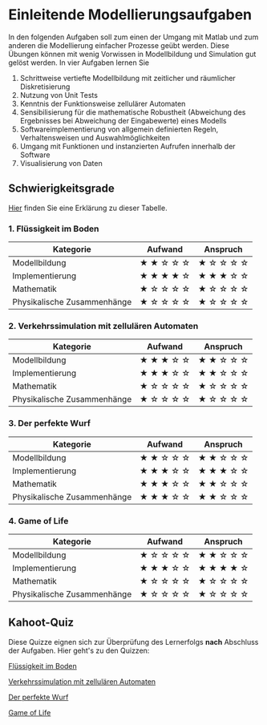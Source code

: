 # Einleitende Modellierungsaufgaben

In den folgenden Aufgaben soll zum einen der Umgang mit Matlab und zum anderen die Modellierung einfacher Prozesse geübt werden. Diese Übungen können mit wenig Vorwissen in Modellbildung und Simulation gut gelöst werden. In vier Aufgaben lernen Sie

1. Schrittweise vertiefte Modellbildung mit zeitlicher und räumlicher Diskretisierung
2. Nutzung von Unit Tests
3. Kenntnis der Funktionsweise zellulärer Automaten
4. Sensibilisierung für die mathematische Robustheit (Abweichung des Ergebnisses bei Abweichung der Eingabewerte) eines Modells
5. Softwareimplementierung von allgemein definierten Regeln, Verhaltensweisen und Auswahlmöglichkeiten
6. Umgang mit Funktionen und instanzierten Aufrufen innerhalb der Software
7. Visualisierung von Daten

## Schwierigkeitsgrade
[Hier](content:references:schwierigkeitsgrade) finden Sie eine Erklärung zu dieser Tabelle.

### 1. Flüssigkeit im Boden

|Kategorie|Aufwand|Anspruch|
|---|---|---|
|Modellbildung|&#9733; &#9733; &#9734; &#9734; &#9734; |&#9733; &#9734; &#9734; &#9734; &#9734; |
|Implementierung|&#9733; &#9733; &#9733; &#9733; &#9734; |&#9733; &#9733; &#9733; &#9734; &#9734; |
|Mathematik|&#9733; &#9734; &#9734; &#9734; &#9734; |&#9733; &#9734; &#9734; &#9734; &#9734;|
|Physikalische Zusammenhänge|&#9733; &#9734; &#9734; &#9734; &#9734;|&#9733; &#9734; &#9734; &#9734; &#9734; |

### 2. Verkehrssimulation mit zellulären Automaten

|Kategorie|Aufwand|Anspruch|
|---|---|---|
|Modellbildung|&#9733; &#9733; &#9733; &#9734; &#9734; |&#9733; &#9733; &#9734; &#9734; &#9734; |
|Implementierung|&#9733; &#9733; &#9733; &#9734; &#9734;|&#9733; &#9733; &#9734; &#9734; &#9734;|
|Mathematik|&#9733; &#9734; &#9734; &#9734; &#9734; |&#9733; &#9734; &#9734; &#9734; &#9734;|
|Physikalische Zusammenhänge|&#9733; &#9734; &#9734; &#9734; &#9734;|&#9733; &#9734; &#9734; &#9734; &#9734; |

### 3. Der perfekte Wurf

|Kategorie|Aufwand|Anspruch|
|---|---|---|
|Modellbildung|&#9733; &#9733; &#9734; &#9734; &#9734; |&#9733; &#9733; &#9734; &#9734; &#9734; |
|Implementierung|&#9733; &#9733; &#9733; &#9734; &#9734;|&#9733; &#9733; &#9733; &#9734; &#9734;|
|Mathematik|&#9733; &#9733; &#9733; &#9734; &#9734; |&#9733; &#9733; &#9734; &#9734; &#9734;|
|Physikalische Zusammenhänge|&#9733; &#9733; &#9733; &#9734; &#9734;|&#9733; &#9733; &#9734; &#9734; &#9734; |

### 4. Game of Life

|Kategorie|Aufwand|Anspruch|
|---|---|---|
|Modellbildung|&#9733; &#9734; &#9734; &#9734; &#9734; |&#9733; &#9733; &#9734; &#9734; &#9734; |
|Implementierung|&#9733; &#9733; &#9733; &#9734; &#9734;|&#9733; &#9733; &#9733; &#9733; &#9734;|
|Mathematik|&#9733; &#9734; &#9734; &#9734; &#9734; |&#9733; &#9734; &#9734; &#9734; &#9734;|
|Physikalische Zusammenhänge|&#9733; &#9734; &#9734; &#9734; &#9734;|&#9733; &#9734; &#9734; &#9734; &#9734; |

## Kahoot-Quiz

Diese Quizze eignen sich zur Überprüfung des Lernerfolgs **nach** Abschluss der Aufgaben. Hier geht's zu den Quizzen:

[Flüssigkeit im Boden](https://create.kahoot.it/share/flussigkeit-im-boden-offentlich/a360d4da-9ec7-4b24-ab69-01efe29c26c0)

[Verkehrssimulation mit zellulären Automaten](https://create.kahoot.it/share/verkehrssimulation-mit-zellularen-automaten-offentlich/8a463406-0d04-4bee-ba01-331a97b5fbb6)

[Der perfekte Wurf](https://create.kahoot.it/share/der-perfekte-wurf-offentlich/1f03a777-39c2-4570-ac69-cdd1f58b2df1)

[Game of Life](https://create.kahoot.it/share/game-of-life-offentlich/53258116-8b1e-4622-9b95-faaf4fc03aeb)
